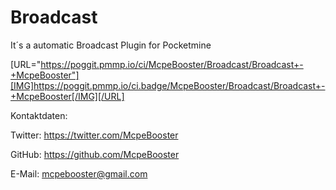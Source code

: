 # Broadcast
It´s a automatic Broadcast Plugin for Pocketmine


[URL="https://poggit.pmmp.io/ci/McpeBooster/Broadcast/Broadcast+-+McpeBooster"][IMG]https://poggit.pmmp.io/ci.badge/McpeBooster/Broadcast/Broadcast+-+McpeBooster[/IMG][/URL]

Kontaktdaten:

Twitter: https://twitter.com/McpeBooster

GitHub: https://github.com/McpeBooster

E-Mail: mcpebooster@gmail.com

